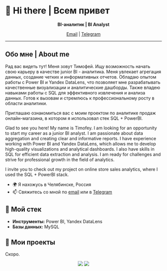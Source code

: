 # 👋 Hi there | Всем привет

<p align="center">
  <b>BI-аналитик | BI Analyst </b>
</p>

<p align="center">
  <a href="mailto:lts-2003@mail.ru">Email</a> |
  <a href="https://t.me/temokha">Telegram</a>
</p>

---

## Обо мне | About me

Рад вас видеть тут! Меня зовут Тимофей. Ищу возможность начать свою карьеру в качестве junior BI - аналитика. Меня увлекает агрегация данных, создание четких и информативных отчетов. Обладаю опытом работы с Power BI и Yandex DataLens, что позволяет мне разрабатывать качественные визуализации и аналитические дашборды. Также владею навыками работы с SQL для эффективного извлечения и анализа данных. Готов к вызовам и стремлюсь к профессиональному росту в области аналитики. 

Приглашаю ознакомиться вас с моим проектом по аналитике продаж онлайн-магазина, в котором я использовал стек SQL + PowerBI.

Glad to see you here! My name is Timofey. I am looking for an opportunity to start my career as a junior BI analyst. I am passionate about data aggregation and creating clear and informative reports. I have experience working with Power BI and Yandex DataLens, which allows me to develop high-quality visualizations and analytical dashboards. I also have skills in SQL for efficient data extraction and analysis. I am ready for challenges and strive for professional growth in the field of analytics.

I invite you to check out my project on online store sales analytics, where I used the SQL + PowerBI stack.

- 🌍 Я нахожусь в Челябинске, Россия
- 📫 Свяжитесь со мной по [email](mailto:lts-2003@mail.ru) или в [Telegram](https://t.me/temokha)

## 🔧 Мой стек

- **Инструменты:** Power BI, Yandex DataLens
- **Базы данных:** MySQL

## 📝 Мои проекты

Скоро.

<p align="center">
  <img src="https://img.shields.io/badge/Contact-Email-%23ff69b4" />
  <img src="https://img.shields.io/badge/Contact-Telegram-%23ff69b4" />
</p>

